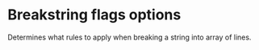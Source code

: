 # Breakstring flags options

Determines what rules to apply when breaking a string into array of lines.  